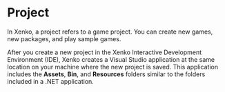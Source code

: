 # Project

In Xenko, a project refers to a game project. You can create new games, new packages, and play sample games.

After you create a new project in the Xenko Interactive Development Environment (IDE), Xenko creates a Visual Studio application at the same location on your machine where the new project is saved. This application includes the **Assets**, **Bin**, and **Resources** folders similar to the folders included in a .NET application.